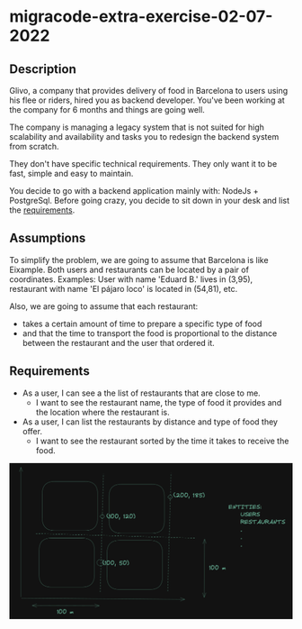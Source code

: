 # migracode-extra-exercise-02-07-2022

## Description

Glivo, a company that provides delivery of food in Barcelona to users using his flee or riders, hired you as backend developer. You've been working at the company for 6 months and things are going well.

The company is managing a legacy system that is not suited for high scalability and availability and tasks you to redesign the backend system from scratch.

They don't have specific technical requirements. They only want it to be fast, simple and easy to maintain.

You decide to go with a backend application mainly with: NodeJs + PostgreSql. Before going crazy, you decide to sit down in your desk and list the [requirements](#requirements).

## Assumptions

To simplify the problem, we are going to assume that Barcelona is like Eixample. Both users and restaurants can be located by a pair of coordinates. Examples: User with name 'Eduard B.' lives in (3,95), restaurant with name 'El pájaro loco' is located in (54,81), etc.

Also, we are going to assume that each restaurant:

- takes a certain amount of time to prepare a specific type of food
- and that the time to transport the food is proportional to the distance between the restaurant and the user that ordered it.

## Requirements

- As a user, I can see a the list of restaurants that are close to me.
  - I want to see the restaurant name, the type of food it provides and the location where the restaurant is.
- As a user, I can list the restaurants by distance and type of food they offer.
  - I want to see the restaurant sorted by the time it takes to receive the food.

![diagram.png](/images/diagram.png)
